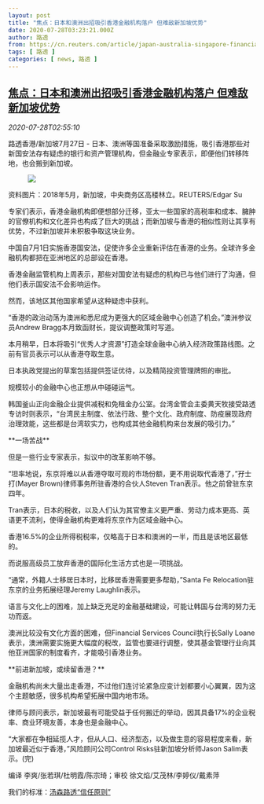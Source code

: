 ```yaml
---
layout: post
title: "焦点：日本和澳洲出招吸引香港金融机构落户 但难敌新加坡优势"
date: 2020-07-28T03:23:21.000Z
author: 路透
from: https://cn.reuters.com/article/japan-australia-singapore-financial-hubs-idCNKCS24T0B1
tags: [ 路透 ]
categories: [ news, 路透 ]
---
```

<!--1595906601000-->
[焦点：日本和澳洲出招吸引香港金融机构落户 但难敌新加坡优势](https://cn.reuters.com/article/japan-australia-singapore-financial-hubs-idCNKCS24T0B1)
------

<div>
<div><i>2020-07-28T02:55:10</i></div><div class="StandardArticleBody_body"><p>路透香港/新加坡7月27日 - 日本、澳洲等国准备采取激励措施，吸引香港那些对新国安法存有疑虑的银行和资产管理机构，但金融业专家表示，即便他们转移阵地，也会搬到新加坡。 </p><div class="PrimaryAsset_container"><div class="Image_container" tabindex="-1"><figure class="Image_zoom" style="padding-bottom:"><div class="LazyImage_container LazyImage_dark" style="background-image:none"><img src="//s3.reutersmedia.net/resources/r/?m=02&amp;d=20200728&amp;t=2&amp;i=1527344988&amp;r=LYNXNPEG6R06J&amp;w=600" aria-label="资料图片：2018年5月，新加坡，中央商务区高楼林立。REUTERS/Edgar Su "/><div class="LazyImage_image LazyImage_fallback" style="background-image:url(//s3.reutersmedia.net/resources/r/?m=02&amp;d=20200728&amp;t=2&amp;i=1527344988&amp;r=LYNXNPEG6R06J&amp;w=600);background-position:center center;background-color:inherit"></div></div><div class="Image_expand-button" aria-label="Expand Image Slideshow" role="button" tabindex="0"></div></figure><figcaption><div class="Image_caption"><span>资料图片：2018年5月，新加坡，中央商务区高楼林立。REUTERS/Edgar Su </span></div></figcaption></div></div><p>专家们表示，香港金融机构即便想部分迁移，亚太一些国家的高税率和成本、臃肿的官僚机构和文化差异也构成了巨大的挑战；而新加坡与香港的相似性则让其享有优势，不过新加坡并未积极争取这块业务。 </p><p>中国自7月1日实施香港国安法，促使许多企业重新评估在香港的业务。全球许多金融机构都把在亚洲地区的总部设在香港。 </p><p>香港金融监管机构上周表示，那些对国安法有疑虑的机构已与他们进行了沟通，但他们表示国安法不会影响运作。 </p><p>然而，该地区其他国家希望从这种疑虑中获利。 </p><p>“香港的政治动荡为澳洲和悉尼成为更强大的区域金融中心创造了机会。”澳洲参议员Andrew Bragg本月致函财长，提议调整政策时写道。 </p><p>本月稍早，日本将吸引“优秀人才资源”打造全球金融中心纳入经济政策路线图。之前有官员表示可以从香港夺取生意。 </p><p>日本执政党提出的草案包括提供签证优待，以及精简投资管理牌照的审批。 </p><p>规模较小的金融中心也正想从中碰碰运气。 </p><p>韩国釜山正向金融企业提供减税和免租金办公室。台湾金管会主委黄天牧接受路透专访时则表示，“台湾民主制度、依法行政、整个文化、政府制度、防疫展现政府治理效能，这些都是台湾软实力，也构成其他金融机构来台发展的吸引力。” </p><p>**一场苦战** </p><p>但是一些行业专家表示，拟议中的改革影响不够。 </p><p>“坦率地说，东京将难以从香港夺取可观的市场份额，更不用说取代香港了，”孖士打(Mayer Brown)律师事务所驻香港的合伙人Steven Tran表示。他之前曾驻东京四年。 </p><p>Tran表示，日本的税收，以及人们认为其官僚主义更严重、劳动力成本更高、英语更不流利，使得金融机构更难将东京作为区域金融中心。 </p><p>香港16.5%的企业所得税税率，仅略高于日本和澳洲的一半，而且是该地区最低的。 </p><p>而说服高级员工放弃香港的国际化生活方式也是一项挑战。 </p><p>“通常，外籍人士移居日本时，比移居香港需要更多帮助，”Santa Fe Relocation驻东京的业务拓展经理Jeremy Laughlin表示。 </p><p>语言与文化上的困难，加上缺乏充足的金融基础建设，可能让韩国与台湾的努力无功而返。 </p><p>澳洲比较没有文化方面的困难，但Financial Services Council执行长Sally Loane表示，澳洲需要实施更大幅度的税改，监管也要进行调整，使其基金管理行业向其他亚洲国家的制度看齐，才能吸引香港业务。 </p><p>**前进新加坡，或续留香港？** </p><p>金融机构尚未大量出走香港，不过他们连讨论紧急应变计划都要小心翼翼，因为这个主题敏感，很多机构希望拓展中国内地市场。 </p><p>律师与顾问表示，新加坡最有可能受益于任何搬迁的举动，因其具备17%的企业税率、商业环境友善，本身也是金融中心。 </p><p>“大家都在争相延揽人才，但从人口、经济型态，以及做生意的容易程度来看，新加坡最近似于香港，”风险顾问公司Control Risks驻新加坡分析师Jason Salim表示。(完) </p><div class="Attribution_container"><div class="Attribution_attribution"><p class="Attribution_content">编译 李爽/张若琪/杜明霞/陈宗琦；审校 徐文焰/艾茂林/李婷仪/戴素萍 </p></div></div><div class="StandardArticleBody_trustBadgeContainer"><span class="StandardArticleBody_trustBadgeTitle">我们的标准：</span><span class="trustBadgeUrl"><a href="https://www.thomsonreuters.cn/content/dam/openweb/documents/pdf/china/brochures/about-us-1.pdf">汤森路透“信任原则”</a></span></div></div>
</div>
